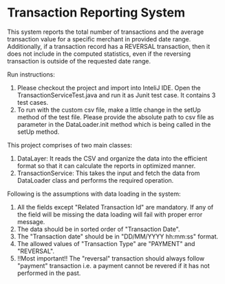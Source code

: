 # Transaction Reporting System

This system reports the total number of transactions and the average transaction value for a specific merchant in provided date range.
Additionally, if a transaction record has a REVERSAL transaction, then it does not include in the computed statistics, even if the reversing transaction is outside of the requested date range.

Run instructions: 
1. Please checkout the project and import into InteliJ IDE. Open the TransactionServiceTest.java and run it as Junit test case. 
   It contains 3 test cases.
2. To run with the custom csv file, make a little change in the setUp method of the test file.
   Please provide the absolute path to csv file as parameter in the DataLoader.init method which is being called in the setUp method.

This project comprises of two main classes:
1. DataLayer: It reads the CSV and organize the data into the efficient format so that it can calculate the reports in optimized manner.
2. TransactionService: This takes the input and fetch the data from DataLoader class and performs the required operation.

Following is the assumptions with data loading in the system:
1. All the fields except "Related Transaction Id" are mandatory. If any of the field will be missing the data loading will fail with proper error message.
2. The data should be in sorted order of "Transaction Date".
3. The "Transaction date" should be in "DD/MM/YYYY hh:mm:ss" format.
4. The allowed values of "Transaction Type" are "PAYMENT" and "REVERSAL".
5. !!Most important!! The "reversal" transaction should always follow "payment" transaction i.e. a payment cannot be revered if it has not performed in the past.
